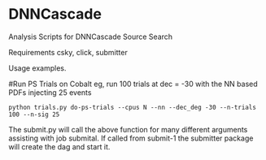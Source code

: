 # DNNCascade
Analysis Scripts for DNNCascade Source Search

Requirements csky, click, submitter

Usage examples.

#Run PS Trials on Cobalt
eg, run 100 trials at dec = -30 with the NN based PDFs injecting 25 events

`python trials.py do-ps-trials --cpus N --nn --dec_deg -30 --n-trials 100 --n-sig 25`

The submit.py will call the above function for many different arguments assisting with job submital.  If called from submit-1
the submitter package will create the dag and start it.

